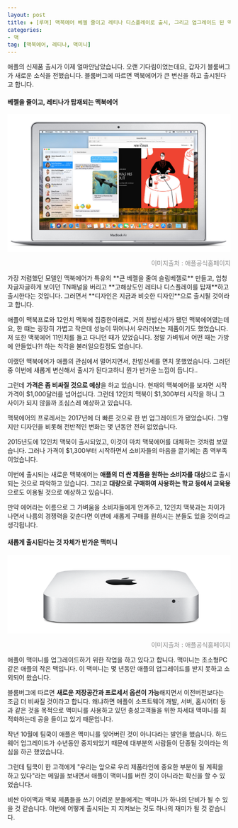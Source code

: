```yaml
---  
layout: post  
title: ✚ [루머] 맥북에어 베젤 줄이고 레티나 디스플레이로 출시, 그리고 업그레이드 된 맥미니도 출시.
categories:
- 맥
tag: [맥북에어, 레티나, 맥미니]
---  
```

<p class="drop-korean">
애플의 신제품 출시가 이제 얼마안남았습니다. 오랜 기다림이었는데요, 갑자기 블룸버그가 새로운 소식을 전했습니다. 블룸버그에 따르면 맥북에어가 큰 변신을 하고 출시된다고 합니다.
</p>

#### 베젤을 줄이고, 레티나가 탑재되는 맥북에어
<div class="markdown-image">
<img src="/assets/article_images/2018-08-24-macbook-air/1.png" alt="" align="middle"/><p style="text-align:right;  color:#878787"> 이미지출처 :  애플공식홈페이지 </p> </div>
가장 저렴했던 모델인 맥북에어가 특유의 **큰 베젤을 줄여 슬림베젤로** 만들고, 엄청 자글자글하게 보이던 TN패널을 버리고 **고해상도인 레티나 디스플레이를 탑재**하고 출시한다는 것입니다. 그러면서 **디자인은 지금과 비슷한 디자인**으로 출시될 것이라고 합니다. 

애플이 맥북프로와 12인치 맥북에 집중한이래로, 거의 찬밥신세가 됐던 맥북에어였는데요, 한 떄는 굉장히 가볍고 작은데 성능이 뛰어나서 우러러보는 제품이기도 했었습니다. 저 또한 맥북에어 11인치를 들고 다니던 때가 있었습니다. 정말 가벼워서 어떤 때는 가방에 안들었나?! 하는 착각을 불러일으킬정도 였습니다. 

이랬던 맥북에어가 애플의 관심에서 멀어지면서, 찬밥신세를 면치 못했었습니다. 그러던 중 이번에 새롭게 변신해서 출시가 된다고하니 뭔가 반가운 느낌이 듭니다.. 

그런데 **가격은 좀 비싸질 것으로 예상**을 하고 있습니다. 현재의 맥북에어를 보자면 시작가격이 $1,000달러를 넘어섭니다. 그런데 12인치 맥북이 $1,300부터 시작을 하니 그 사이가 되지 않을까 조심스레 예상하고 있습니다.

맥북에어의 프로레서는 2017년에 더 빠른 것으로 한 번 업그레이드가 됐었습니다. 그렇지만 디자인을 비롯해 전반적인 변화는 몇 년동안 전혀 없었습니다.

2015년도에 12인치 맥북이 출시되었고, 이것이 마치 맥북에어를 대체하는 것처럼 보였습니다. 그러나 가격이 $1,300부터 시작하면서 소비자들의 마음을 끌기에는 좀 역부족이었습니다.

이번에 출시되는 새로운 맥북에어는 **애플의 더 싼 제품을 원하는 소비자를 대상**으로 출시되는 것으로 파악하고 있습니다. 그리고 **대량으로 구매하여 사용하는 학교 등에서 교육용**으로도 이용될 것으로 예상하고 있습니다.

만약 에어라는 이름으로 그 가벼움을 소비자들에게 안겨주고, 12인치 맥북과는 차이가 나면서 나름의 경쟁력을 갖춘다면 이번에 새롭게 구매를 원하시는 분들도 있을 것이라고 생각됩니다.

#### 새롭게 출시된다는 것 자체가 반가운 맥미니
<div class="markdown-image">
<img src="/assets/article_images/2018-08-24-macbook-air/2.png" alt="" align="middle"/><p style="text-align:right;  color:#878787"> 이미지출처 :  애플공식홈페이지 </p> </div>
애플이 맥미니를 업그레이드하기 위한 작업을 하고 있다고 합니다. 맥미니는 초소형PC 같은 애플의 작은 맥입니다. 이 맥미니는 몇 년동안 애플의 업그레이드를 받지 못하고 소외되어 왔습니다. 

블룸버그에 따르면 **새로운 저장공간과 프로세서 옵션이 가능**해지면서 이전버전보다는 조금 더 비싸질 것이라고 합니다. 왜냐하면 애플이 소프트웨어 개발, 서버, 홈시어터 등과 같은 것을 목적으로 맥미니를 사용하고 있던 충성고객들을 위한 차세대 맥미니를 최적화하는데 공을 들이고 있기 때문입니다.

작년 10월에 팀쿡이 애플은 맥미니를 잊어버린 것이 아니다라는 발언을 했습니다. 하드웨어 업그레이드가 수년동안 중지되었기 때문에 대부분의 사람들이 단종될 것이라는 의심을 하곤 했었습니다. 

그런데 팀쿡이 한 고객에게 "우리는 앞으로 우리 제품라인에 중요한 부분이 될 계획을 하고 있다"라는 메일을 보내면서 애플이 맥미니를 버린 것이 아니라는 확신을 할 수 있었습니다.

비싼 아이맥과 맥북 제품들을 쓰기 어려운 분들에게는 맥미니가 하나의 단비가 될 수 있을 것 같습니다. 이번에 어떻게 출시되는 지 지켜보는 것도 하나의 재미가 될 것 같습니다.



